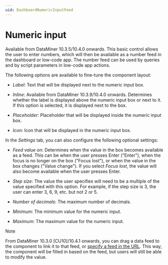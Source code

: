 ```yaml
---
uid: DashboardNumericInputFeed
---
```


# Numeric input

Available from DataMiner 10.3.5/10.4.0 onwards<!--  RN 35902 -->. This basic control allows the user to enter numbers, which will then be available as a number feed in the dashboard or low-code app. The number feed can be used by queries and by script parameters in low-code app actions.

The following options are available to fine-tune the component layout:

- *Label*: Text that will be displayed next to the numeric input box.

- *Inline*: Available from DataMiner 10.3.9/10.4.0 onwards<!-- RN 36983 -->. Determines whether the label is displayed above the numeric input box or next to it. If this option is selected, it is displayed next to the box.

- *Placeholder*: Placeholder that will be displayed inside the numeric input box.

- *Icon*: Icon that will be displayed in the numeric input box.

In the *Settings* tab, you can also configure the following optional settings:

- *Feed value on*: Determines when the value in the box becomes available as a feed. This can be when the user presses Enter ("Enter"), when the focus is no longer on the box ("Focus lost"), or when the value in the box changes ("Value change"). If you select *Focus lost*, the value will also become available when the user presses Enter.

- *Step size*: The value the user specifies will need to be a multiple of the value specified with this option. For example, if the step size is 3, the user can enter 3, 6, 9, etc. but not 2 or 5.

- *Number of decimals*: The maximum number of decimals.

- *Minimum*: The minimum value for the numeric input.

- *Maximum*: The maximum value for the numeric input.

> [!NOTE]
> From DataMiner 10.3.0 [CU10]/10.4.1 onwards<!-- RN 37736 -->, you can drag a data feed to the component to link it to that feed, or [specify a feed in the URL](xref:Specifying_data_input_in_a_dashboard_URL). This way, the component will be filled in based on the feed, but users will still be able to modify the value.
